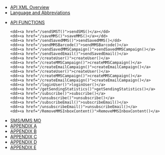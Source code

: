 <html>

<head>


</head>

<body>

<ul>

<li> <a href="/API%20XML%20Overview">API XML Overview</a> </li>

<li> <a href="/Language%20and%20Abbreviations">Language and Abbreviations</a> </li>  

<dl>

<li><dt><a href="/API%20FUNCTIONS">API FUNCTIONS</a></dt></li>	

	<dd><a href="/sendSMST()">sendSMS()</a></dd>
	<dd><a href="/saveMMS()">saveMMS()</a></dd>
	<dd><a href="/sendSavedMMS()">sendSavedMMS()</dd>
	<dd><a href="/sendMMSBarcode()">sendMMSBarcode()</a>
	<dd><a href="/sendSavedMMSCampaign()">sendSavedMMSCampaign()</a>
	<dd><a href="/sendSavedEmail()">sendSavedEmail()</a>
	<dd><a href="/createUser()">createUser()</a>
	<dd><a href="/createMMSCampaign()">createMMSCampaign()</a>
	<dd><a href="/createEmailCampaign()">createEmailCampaign()</a>
	<dd><a href="/createUser()">createUser()</a>
	<dd><a href="/createMMSCampaign()">createMMSCampaign()</a>
	<dd><a href="/createEmailCampaign()">createEmailCampaign()</a>
	<dd><a href="/loginUser()">loginUser()</a>
	<dd><a href="/getSendingStatistics()">getSendingStatistics()</a>
	<dd><a href="/subscribe()">subscribe()</a>
	<dd><a href="/unsubscribe()">unsubscribe()</a>
	<dd><a href="/subscribeEmail()">subscribeEmail()</a>
	<dd><a href="/unsubscribeEmail()">unsubscribeEmail()</a>
	<dd><a href="/RemoveMMSInboxContent()">RemoveMMSInboxContent()</a>

</dl>

<li> <a href="/SMS/MMS%20MO">SMS/MMS MO</a> </li>
<li> <a href="/APPENDIX%20A">APPENDIX A</a> </li>
<li> <a href="/APPENDIX%20B">APPENDIX B</a> </li>
<li> <a href="/APPENDIX%20C">APPENDIX C</a> </li>
<li> <a href="/APPENDIX%20D">APPENDIX D</a> </li>
<li> <a href="/APPENDIX%20E">APPENDIX E</a> </li>

</ul>

